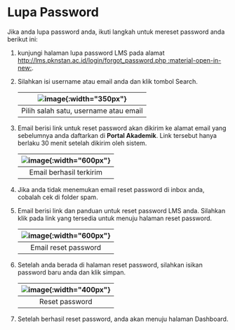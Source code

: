 # Lupa Password
Jika anda lupa password anda, ikuti langkah untuk mereset password anda berikut ini:

1. kunjungi halaman lupa password LMS pada alamat [http://lms.pknstan.ac.id/login/forgot_password.php :material-open-in-new:](http://lms.pknstan.ac.id/login/forgot_password.php).
2. Silahkan isi username atau email anda dan klik tombol Search.

    |![image](/lms/img/login/lostpw.png){:width="350px"}|
    | :---: |  
    | Pilih salah satu, username atau email |

3. Email berisi link untuk reset password akan dikirim ke alamat email yang sebelumnya anda daftarkan di **Portal Akademik**. Link tersebut hanya berlaku 30 menit setelah dikirim oleh sistem.

    |![image](/lms/img/lupapw/kirimemail.png){:width="600px"}|
    | :---: |  
    | Email berhasil terkirim |

4. Jika anda tidak menemukan email reset password di inbox anda, cobalah cek di folder spam.
5. Email berisi link dan panduan untuk reset password LMS anda. Silahkan klik pada link yang tersedia untuk menuju halaman reset password.

    |![image](/lms/lms/img/lupapw/email.png){:width="600px"}|
    | :---: |  
    | Email reset password |

6. Setelah anda berada di halaman reset password, silahkan isikan password baru anda dan klik simpan. 

    |![image](/lms/img/lupapw/reset.png){:width="400px"}|
    | :---: |  
    | Reset password |  

7. Setelah berhasil reset password, anda akan menuju halaman Dashboard.
